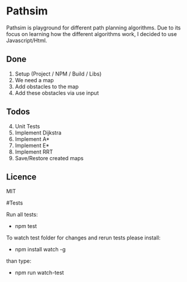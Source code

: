 # Pathsim

Pathsim is playground for different path planning algorithms. Due to its focus on learning how the different algorithms work, I decided to use Javascript/Html.

## Done
1. Setup (Project / NPM / Build / Libs)
2. We need a map
3. Add obstacles to the map
4. Add these obstacles via use input

## Todos

4. Unit Tests
5. Implement Dijkstra
6. Implement A*
7. Implement E*
8. Implement RRT
9. Save/Restore created maps

## Licence

MIT

#Tests

Run all tests:

- npm test

To watch test folder for changes and rerun tests please install:

- npm install watch -g

than type:

- npm run watch-test
